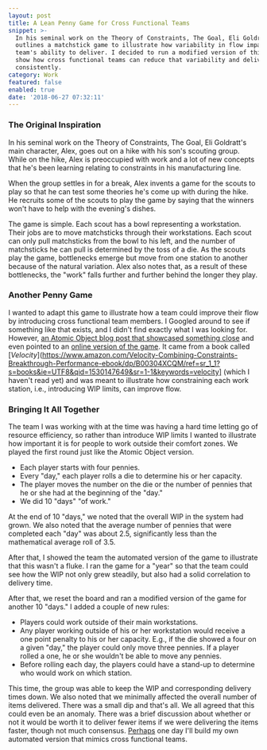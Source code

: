 ```yaml
---
layout: post
title: A Lean Penny Game for Cross Functional Teams
snippet: >-
  In his seminal work on the Theory of Constraints, The Goal, Eli Goldratt
  outlines a matchstick game to illustrate how variability in flow impacts a
  team's ability to deliver. I decided to run a modified version of this game to
  show how cross functional teams can reduce that variability and deliver more
  consistently.
category: Work
featured: false
enabled: true
date: '2018-06-27 07:32:11'
---
```

### The Original Inspiration

In his seminal work on the Theory of Constraints, The Goal, Eli Goldratt's main character, Alex, goes out on a hike with his son's scouting group. While on the hike, Alex is preoccupied with work and a lot of new concepts that he's been learning relating to constraints in his manufacturing line.

When the group settles in for a break, Alex invents a game for the scouts to play so that he can test some theories he's come up with during the hike. He recruits some of the scouts to play the game by saying that the winners won't have to help with the evening's dishes.

The game is simple. Each scout has a bowl representing a workstation. Their jobs are to move matchsticks through their workstations. Each scout can only pull matchsticks from the bowl to his left, and the number of matchsticks he can pull is determined by the toss of a die. As the scouts play the game, bottlenecks emerge but move from one station to another because of the natural variation. Alex also notes that, as a result of these bottlenecks, the "work" falls further and further behind the longer they play.

### Another Penny Game

I wanted to adapt this game to illustrate how a team could improve their flow by introducing cross functional team members. I Googled around to see if something like that exists, and I didn't find exactly what I was looking for. However, [an Atomic Object blog post that showcased something close](https://spin.atomicobject.com/2016/01/19/penny-game-software-dev/) and even pointed to an [online version of the game](http://exupero.org/pennygame/#44740167). It came from a book called [_Velocity_](https://www.amazon.com/Velocity-Combining-Constraints-Breakthrough-Performance-ebook/dp/B00304XCQM/ref=sr_1_1?s=books&ie=UTF8&qid=1530147649&sr=1-1&keywords=velocity] (which I haven't read yet) and was meant to illustrate how constraining each work station, i.e., introducing WIP limits, can improve flow. 

### Bringing It All Together

The team I was working with at the time was having a hard time letting go of resource efficiency, so rather than introduce WIP limits I wanted to illustrate how important it is for people to work outside their comfort zones. We played the first round just like the Atomic Object version.

* Each player starts with four pennies.
* Every "day," each player rolls a die to determine his or her capacity.
* The player moves the number on the die or the number of pennies that he or she had at the beginning of the "day."
* We did 10 "days" "of work."

At the end of 10 "days," we noted that the overall WIP in the system had grown. We also noted that the average number of pennies that were completed each "day" was about 2.5, significantly less than the mathematical average roll of 3.5.

After that, I showed the team the automated version of the game to illustrate that this wasn't a fluke. I ran the game for a "year" so that the team could see how the WIP not only grew steadily, but also had a solid correlation to delivery time.

After that, we reset the board and ran a modified version of the game for another 10 "days." I added a couple of new rules:

* Players could work outside of their main workstations.
* Any player working outside of his or her workstation would receive a one point penalty to his or her capacity. E.g., if the die showed a four on a given "day," the player could only move three pennies. If a player rolled a one, he or she wouldn't be able to move any pennies.
* Before rolling each day, the players could have a stand-up to determine who would work on which station.

This time, the group was able to keep the WIP and corresponding delivery times down.    We also noted that we minimally affected the overall number of items delivered. There was a small dip and that's all. We all agreed that this could even be an anomaly. There was a brief discussion about whether or not it would be worth it to deliver fewer items if we were delivering the items faster, though not much consensus. [Perhaps](/img/uploads/workaholics-nah.gif) one day I'll build my own automated version that mimics cross functional teams.
